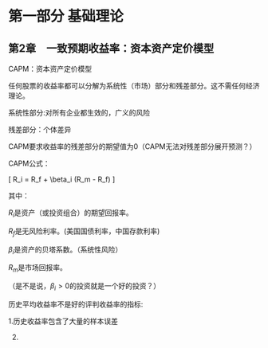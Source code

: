 # 第一部分 基础理论

## 第2章　一致预期收益率：资本资产定价模型

CAPM：资本资产定价模型

任何股票的收益率都可以分解为系统性（市场）部分和残差部分。这不需任何经济理论。

系统性部分:对所有企业都生效的，广义的风险

残差部分：个体差异

CAPM要求收益率的残差部分的期望值为0（CAPM无法对残差部分展开预测？）

CAPM公式：

\[ R_i = R_f + \beta_i (R_m - R_f) \]

其中：

$R_i$是资产（或投资组合）的期望回报率。

$R_f$是无风险利率。(美国国债利率，中国存款利率)

$\beta_i$是资产的贝塔系数。（系统性风险）

$R_m$是市场回报率。

（是不是说，$\beta_i>0$的投资就是一个好的投资？）

历史平均收益率不是好的评判收益率的指标:

1.历史收益率包含了大量的样本误差

2.